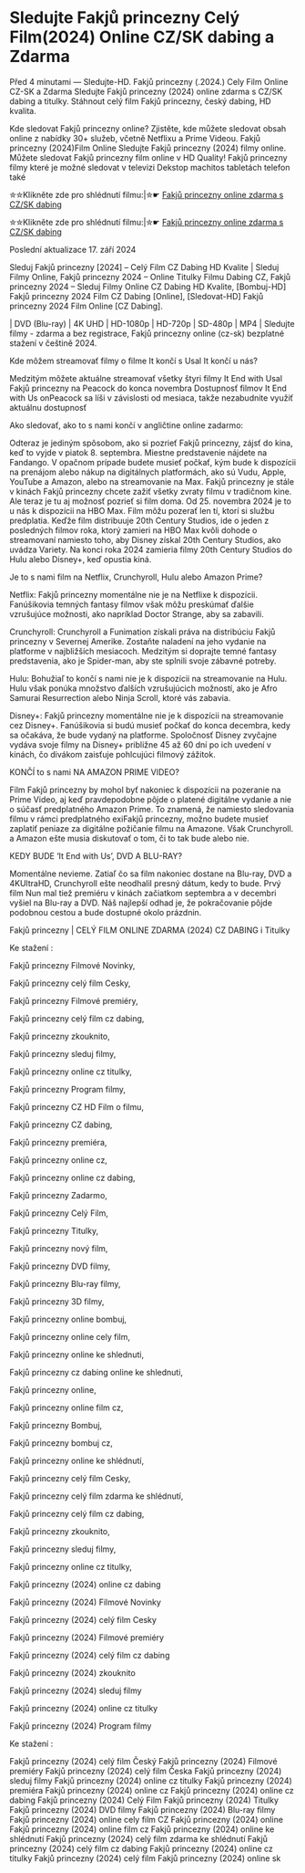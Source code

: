 # Sledujte Fakjů princezny Celý Film(2024) Online CZ/SK dabing a Zdarma

Před 4 minutami — Sledujte-HD. Fakjů princezny (.2024.) Cely Film Online CZ-SK a Zdarma
Sledujte Fakjů princezny (2024) online zdarma s CZ/SK dabing a titulky. Stáhnout celý film Fakjů princezny, český dabing, HD kvalita.

Kde sledovat Fakjů princezny online? Zjistěte, kde můžete sledovat obsah online z nabídky 30+ služeb, včetně Netflixu a Prime Videou. Fakjů princezny (2024)Film Online Sledujte Fakjů princezny (2024) filmy online. Můžete sledovat Fakjů princezny film online v HD Quality! Fakjů princezny filmy které je možné sledovat v televizi Dekstop machitos tabletách telefon také

✮✮Klikněte zde pro shlédnutí filmu:|✮☛ [Fakjů princezny online zdarma s CZ/SK dabing](https://crotx.online/sk/movie/1119774/fakju-princezny.github)

✮✮Klikněte zde pro shlédnutí filmu:|✮☛ [Fakjů princezny online zdarma s CZ/SK dabing](https://crotx.online/sk/movie/1119774/fakju-princezny.github)

Poslední aktualizace 17. září 2024


Sleduj Fakjů princezny [2024] – Celý Film CZ Dabing HD Kvalite | Sleduj Filmy Online, Fakjů princezny 2024 – Online Titulky Filmu Dabing CZ, Fakjů princezny 2024 – Sleduj Filmy Online CZ Dabing HD Kvalite, [Bombuj-HD] Fakjů princezny 2024 Film CZ Dabing [Online], [Sledovat-HD] Fakjů princezny 2024 Film Online [CZ Dabing].

| DVD (Blu-ray) | 4K UHD | HD-1080p | HD-720p | SD-480p | MP4 | Sledujte filmy - zdarma a bez registrace, Fakjů princezny online (cz-sk) bezplatné stažení v češtině 2024.

Kde môžem streamovať filmy o filme It končí s Usal It končí u nás?

Medzitým môžete aktuálne streamovať všetky štyri filmy It End with Usal Fakjů princezny na Peacock do konca novembra Dostupnosť filmov It End with Us onPeacock sa líši v závislosti od mesiaca, takže nezabudnite využiť aktuálnu dostupnosť

Ako sledovať, ako to s nami končí v angličtine online zadarmo:

Odteraz je jediným spôsobom, ako si pozrieť Fakjů princezny, zájsť do kina, keď to vyjde v piatok 8. septembra. Miestne predstavenie nájdete na Fandango. V opačnom prípade budete musieť počkať, kým bude k dispozícii na prenájom alebo nákup na digitálnych platformách, ako sú Vudu, Apple, YouTube a Amazon, alebo na streamovanie na Max. Fakjů princezny je stále v kinách Fakjů princezny chcete zažiť všetky zvraty filmu v tradičnom kine. Ale teraz je tu aj možnosť pozrieť si film doma. Od 25. novembra 2024 je to u nás k dispozícii na HBO Max. Film môžu pozerať len tí, ktorí si službu predplatia. Keďže film distribuuje 20th Century Studios, ide o jeden z posledných filmov roka, ktorý zamieri na HBO Max kvôli dohode o streamovaní namiesto toho, aby Disney získal 20th Century Studios, ako uvádza Variety. Na konci roka 2024 zamieria filmy 20th Century Studios do Hulu alebo Disney+, keď opustia kiná.

Je to s nami film na Netflix, Crunchyroll, Hulu alebo Amazon Prime?

Netflix: Fakjů princezny momentálne nie je na Netflixe k dispozícii. Fanúšikovia temných fantasy filmov však môžu preskúmať ďalšie vzrušujúce možnosti, ako napríklad Doctor Strange, aby sa zabavili.

Crunchyroll: Crunchyroll a Funimation získali práva na distribúciu Fakjů princezny v Severnej Amerike. Zostaňte naladení na jeho vydanie na platforme v najbližších mesiacoch. Medzitým si doprajte temné fantasy predstavenia, ako je Spider-man, aby ste splnili svoje zábavné potreby.

Hulu: Bohužiaľ to končí s nami nie je k dispozícii na streamovanie na Hulu. Hulu však ponúka množstvo ďalších vzrušujúcich možností, ako je Afro Samurai Resurrection alebo Ninja Scroll, ktoré vás zabavia.

Disney+: Fakjů princezny momentálne nie je k dispozícii na streamovanie cez Disney+. Fanúšikovia si budú musieť počkať do konca decembra, kedy sa očakáva, že bude vydaný na platforme. Spoločnosť Disney zvyčajne vydáva svoje filmy na Disney+ približne 45 až 60 dní po ich uvedení v kinách, čo divákom zaisťuje pohlcujúci filmový zážitok.

KONČÍ to s nami NA AMAZON PRIME VIDEO?

Film Fakjů princezny by mohol byť nakoniec k dispozícii na pozeranie na Prime Video, aj keď pravdepodobne pôjde o platené digitálne vydanie a nie o súčasť predplatného Amazon Prime. To znamená, že namiesto sledovania filmu v rámci predplatného exiFakjů princezny, možno budete musieť zaplatiť peniaze za digitálne požičanie filmu na Amazone. Však Crunchyroll. a Amazon ešte musia diskutovať o tom, či to tak bude alebo nie.

KEDY BUDE ‘It End with Us’, DVD A BLU-RAY?

Momentálne nevieme. Zatiaľ čo sa film nakoniec dostane na Blu-ray, DVD a 4KUltraHD, Crunchyroll ešte neodhalil presný dátum, kedy to bude. Prvý film Nun mal tiež premiéru v kinách začiatkom septembra a v decembri vyšiel na Blu-ray a DVD. Náš najlepší odhad je, že pokračovanie pôjde podobnou cestou a bude dostupné okolo prázdnin.

Fakjů princezny | CELÝ FILM ONLINE ZDARMA (2024) CZ DABING i Titulky

Ke stažení :

Fakjů princezny Filmové Novinky,

Fakjů princezny celý film Cesky,

Fakjů princezny Filmové premiéry,

Fakjů princezny celý film cz dabing,

Fakjů princezny zkouknito,

Fakjů princezny sleduj filmy,

Fakjů princezny online cz titulky,

Fakjů princezny Program filmy,

Fakjů princezny CZ HD Film o filmu,

Fakjů princezny CZ dabing,

Fakjů princezny premiéra,

Fakjů princezny online cz,

Fakjů princezny online cz dabing,

Fakjů princezny Zadarmo,

Fakjů princezny Celý Film,

Fakjů princezny Titulky,

Fakjů princezny nový film,

Fakjů princezny DVD filmy,

Fakjů princezny Blu-ray filmy,

Fakjů princezny 3D filmy,

Fakjů princezny online bombuj,

Fakjů princezny online cely film,

Fakjů princezny online ke shlednuti,

Fakjů princezny cz dabing online ke shlednuti,

Fakjů princezny online,

Fakjů princezny online film cz,

Fakjů princezny Bombuj,

Fakjů princezny bombuj cz,

Fakjů princezny online ke shlédnutí,

Fakjů princezny celý film Cesky,

Fakjů princezny celý film zdarma ke shlédnutí,

Fakjů princezny celý film cz dabing,

Fakjů princezny zkouknito,

Fakjů princezny sleduj filmy,

Fakjů princezny online cz titulky,

Fakjů princezny (2024) online cz dabing

Fakjů princezny (2024) Filmové Novinky

Fakjů princezny (2024) celý film Cesky

Fakjů princezny (2024) Filmové premiéry

Fakjů princezny (2024) celý film cz dabing

Fakjů princezny (2024) zkouknito

Fakjů princezny (2024) sleduj filmy

Fakjů princezny (2024) online cz titulky

Fakjů princezny (2024) Program filmy

Ke stažení :

Fakjů princezny (2024) celý film Český Fakjů princezny (2024) Filmové premiéry Fakjů princezny (2024) celý film Česka Fakjů princezny (2024) sleduj filmy Fakjů princezny (2024) online cz titulky Fakjů princezny (2024) premiéra Fakjů princezny (2024) online cz Fakjů princezny (2024) online cz dabing Fakjů princezny (2024) Celý Film Fakjů princezny (2024) Titulky Fakjů princezny (2024) DVD filmy Fakjů princezny (2024) Blu-ray filmy Fakjů princezny (2024) online cely film CZ Fakjů princezny (2024) online Fakjů princezny (2024) online film cz Fakjů princezny (2024) online ke shlédnutí Fakjů princezny (2024) celý film zdarma ke shlédnutí Fakjů princezny (2024) celý film cz dabing Fakjů princezny (2024) online cz titulky Fakjů princezny (2024) celý film Fakjů princezny (2024) online sk
